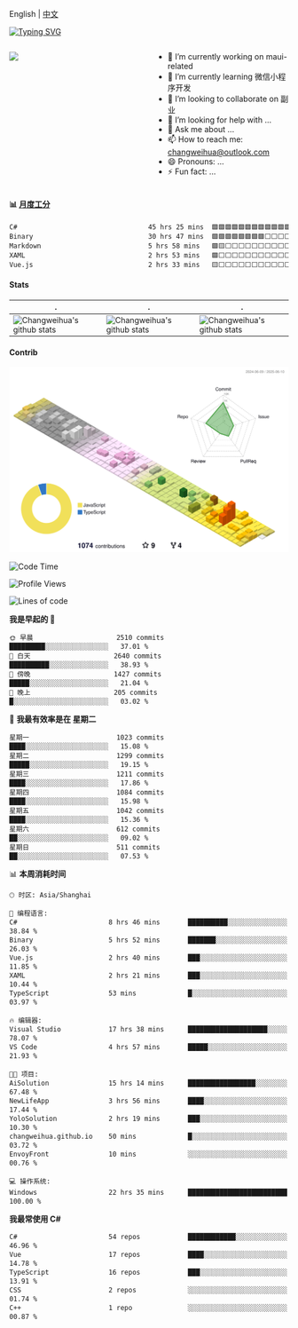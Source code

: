 English | [中文](README_CN.md)

[![Typing SVG](https://readme-typing-svg.herokuapp.com?color=%2336BCF7&center=true&vCenter=true&width=600&lines=Hi+there+👋,+I+am+Chang+Weihua;+Welcome+to+My+Profile!;Over+9+years+of+programming+experience;Always+learning+new+things+)](https://git.io/typing-svg)

<div style="display: grid;gap: 20px;grid-template-columns: repeat(auto-fit, minmax(240px, 1fr));">

[<img src="https://github-readme-stats.vercel.app/api?username=changweihua&show_icons=true&locale=cn" />](https://metrics.lecoq.io/changweihua#gh-light-mode-only)

<div>

- 🔭 I’m currently working on maui-related
- 🌱 I’m currently learning 微信小程序开发
- 👯 I’m looking to collaborate on 副业
- 🤔 I’m looking for help with ...
- 💬 Ask me about ...
- 📫 How to reach me: changweihua@outlook.com
- 😄 Pronouns: ...
- ⚡ Fun fact: ...

</div>

</div>

#### :bar_chart: [月度工分](https://github.com/changweihua/wakapi)

<!--START_SECTION:wakao-->

```txt
C#                                 45 hrs 25 mins  🟩🟩🟩🟩🟩🟩🟩🟩🟩🟩🟩🟩⬜⬜⬜⬜⬜⬜⬜⬜⬜⬜⬜⬜⬜   48.23 %
Binary                             30 hrs 47 mins  🟩🟩🟩🟩🟩🟩🟩🟩⬜⬜⬜⬜⬜⬜⬜⬜⬜⬜⬜⬜⬜⬜⬜⬜⬜   32.69 %
Markdown                           5 hrs 58 mins   🟩🟨⬜⬜⬜⬜⬜⬜⬜⬜⬜⬜⬜⬜⬜⬜⬜⬜⬜⬜⬜⬜⬜⬜⬜   06.34 %
XAML                               2 hrs 53 mins   🟩⬜⬜⬜⬜⬜⬜⬜⬜⬜⬜⬜⬜⬜⬜⬜⬜⬜⬜⬜⬜⬜⬜⬜⬜   03.08 %
Vue.js                             2 hrs 33 mins   🟨⬜⬜⬜⬜⬜⬜⬜⬜⬜⬜⬜⬜⬜⬜⬜⬜⬜⬜⬜⬜⬜⬜⬜⬜   02.72 %
```

<!--END_SECTION:wakao-->

#### Stats ####


| .                                                                                                                                            | .                                                                                                                                      | .                                                                                                                                                     |
| -------------------------------------------------------------------------------------------------------------------------------------------- | -------------------------------------------------------------------------------------------------------------------------------------- | ----------------------------------------------------------------------------------------------------------------------------------------------------- |
| ![Changweihua's github stats](https://github-readme-stats.vercel.app/api?username=changweihua&show_icons=true&theme=radical&hide_title=true) | ![Changweihua's github stats](https://github-readme-stats.vercel.app/api/top-langs/?username=changweihua&theme=radical&layout=compact) | ![Changweihua's github stats](https://github-readme-stats.vercel.app/api?username=changweihua&show_icons=true&theme=radical&include_all_commits=true) |


#### Contrib ####

<!--   profile-green-animate -->
![](./profile-3d-contrib/profile-south-season-animate.svg)

<!--START_SECTION:waka-->
![Code Time](http://img.shields.io/badge/Code%20Time-1%2C483%20hrs%2058%20mins-blue)

![Profile Views](http://img.shields.io/badge/%E4%B8%AA%E4%BA%BA%E8%B5%84%E6%96%99%E8%A7%82%E7%9C%8B%E6%AC%A1%E6%95%B0-1-blue)

![Lines of code](https://img.shields.io/badge/%E4%BB%8E%E3%80%8CHello%20World%E3%80%8D%E8%B5%B7%E6%88%91%E5%B7%B2%E7%BB%8F%E5%86%99%E4%BA%86-24.1%20million%20%E8%A1%8C%E4%BB%A3%E7%A0%81-blue)

**我是早起的 🐤** 

```text
🌞 早晨                     2510 commits        █████████░░░░░░░░░░░░░░░░   37.01 % 
🌆 白天                     2640 commits        ██████████░░░░░░░░░░░░░░░   38.93 % 
🌃 傍晚                     1427 commits        █████░░░░░░░░░░░░░░░░░░░░   21.04 % 
🌙 晚上                     205 commits         █░░░░░░░░░░░░░░░░░░░░░░░░   03.02 % 
```
📅 **我最有效率是在 星期二** 

```text
星期一                      1023 commits        ████░░░░░░░░░░░░░░░░░░░░░   15.08 % 
星期二                      1299 commits        █████░░░░░░░░░░░░░░░░░░░░   19.15 % 
星期三                      1211 commits        ████░░░░░░░░░░░░░░░░░░░░░   17.86 % 
星期四                      1084 commits        ████░░░░░░░░░░░░░░░░░░░░░   15.98 % 
星期五                      1042 commits        ████░░░░░░░░░░░░░░░░░░░░░   15.36 % 
星期六                      612 commits         ██░░░░░░░░░░░░░░░░░░░░░░░   09.02 % 
星期日                      511 commits         ██░░░░░░░░░░░░░░░░░░░░░░░   07.53 % 
```


📊 **本周消耗时间** 

```text
🕑︎ 时区: Asia/Shanghai

💬 编程语言: 
C#                       8 hrs 46 mins       ██████████░░░░░░░░░░░░░░░   38.84 % 
Binary                   5 hrs 52 mins       ███████░░░░░░░░░░░░░░░░░░   26.03 % 
Vue.js                   2 hrs 40 mins       ███░░░░░░░░░░░░░░░░░░░░░░   11.85 % 
XAML                     2 hrs 21 mins       ███░░░░░░░░░░░░░░░░░░░░░░   10.44 % 
TypeScript               53 mins             █░░░░░░░░░░░░░░░░░░░░░░░░   03.97 % 

🔥 编辑器: 
Visual Studio            17 hrs 38 mins      ████████████████████░░░░░   78.07 % 
VS Code                  4 hrs 57 mins       █████░░░░░░░░░░░░░░░░░░░░   21.93 % 

🐱‍💻 项目: 
AiSolution               15 hrs 14 mins      █████████████████░░░░░░░░   67.48 % 
NewLifeApp               3 hrs 56 mins       ████░░░░░░░░░░░░░░░░░░░░░   17.44 % 
YoloSolution             2 hrs 19 mins       ███░░░░░░░░░░░░░░░░░░░░░░   10.30 % 
changweihua.github.io    50 mins             █░░░░░░░░░░░░░░░░░░░░░░░░   03.72 % 
EnvoyFront               10 mins             ░░░░░░░░░░░░░░░░░░░░░░░░░   00.76 % 

💻 操作系统: 
Windows                  22 hrs 35 mins      █████████████████████████   100.00 % 
```

**我最常使用 C#** 

```text
C#                       54 repos            ████████████░░░░░░░░░░░░░   46.96 % 
Vue                      17 repos            ████░░░░░░░░░░░░░░░░░░░░░   14.78 % 
TypeScript               16 repos            ███░░░░░░░░░░░░░░░░░░░░░░   13.91 % 
CSS                      2 repos             ░░░░░░░░░░░░░░░░░░░░░░░░░   01.74 % 
C++                      1 repo              ░░░░░░░░░░░░░░░░░░░░░░░░░   00.87 % 
```




<!--END_SECTION:waka-->


<!-- ![](assets/Bottom_down.svg) -->
